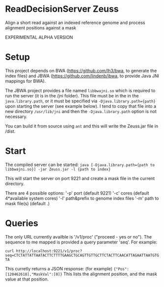 # ReadDecisionServer Zeuss

Align a short read against an indexed reference genome and process alignment positions against a mask

EXPERIMENTAL ALPHA VERSION

# Setup

This project depends on BWA (https://github.com/lh3/bwa, to generate the index files) and JBWA (https://github.com/lindenb/jbwa, to provide Java JNI mappings for BWA).

The JBWA project provides a file named `libbwajni.so` which is required to run the server (it is in the /jni folder). This file must be in the in the `java.library.path`, or it must be specified via `-Djava.library.path={path}` upon starting the server (see example below).
I tend to copy that file into a new directory `/usr/lib/jni` and then the `-Djava.library.path` option is not necessary.

You can build it from source using `ant` and this will write the Zeuss.jar file in /dist.

# Start

The compiled server can be started:
`java [-Djava.library.path={path to libbwajni.so}] -jar Zeuss.jar -l {path to index}`

This will start the server on port 9221 and create a mask file in the current directory.

There are 4 possible options:
'-p'  port (default 9221)
'-c'  cores (default 4*available system cores)
'-l'  path&prefix to genome index files
'-m'  path to mask file(s) (default .)

# Queries

The only URL currently availble is '/v1/proc' ("proceed - yes or no"). The sequence to me mapped is provided a query parameter 'seq'. For example:

`curl http://localhost:9221/v1/proc?seq=CTCTATTATTAATACTTCTTTTGAAGCTGCAGTTGTTGCTTCTACTTCAACATTAGAATTAATGTGTA`

This curretly returns a JSON response: (for example) `{"Pos":[120462618],"MaskVal":[0]}`
This lists the alignment position, and the mask value at that position.

